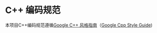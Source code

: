 C++ 编码规范
==========
本项目C++编码规范遵循[Google C++ 风格指南](http://zh-google-styleguide.readthedocs.org/en/latest/google-cpp-styleguide/headers.html)（[Google Cpp Style Guide](http://google-styleguide.googlecode.com/svn/trunk/cppguide.xml))
